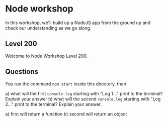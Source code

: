 # Node workshop

In this workshop, we'll build up a NodeJS app from the ground up and check our understanding as we go along.

## Level 200

Welcome to Node Workshop Level 200.

## Questions

You run the command `npm start` inside this directory, then

a) what will the first `console.log` starting with "Log 1..." print to the terminal? Explain your answer
b) what will the second `console.log` starting with "Log 2..." print to the terminal? Explain your answer.

a) first will return a function
b) second will return an object
